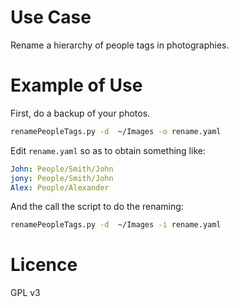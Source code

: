 # Use Case 

Rename a hierarchy of people tags in photographies.

# Example of Use 

First, do a backup of your photos.

```sh
renamePeopleTags.py -d  ~/Images -o rename.yaml
```

Edit `rename.yaml` so as to obtain something like:
```yaml
John: People/Smith/John
jony: People/Smith/John
Alex: People/Alexander
```

And the call the script to do the renaming:

```sh
renamePeopleTags.py -d  ~/Images -i rename.yaml
```

# Licence 

GPL v3



